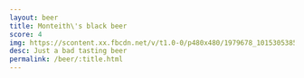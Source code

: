 ```yaml
---
layout: beer
title: Monteith\'s black beer
score: 4
img: https://scontent.xx.fbcdn.net/v/t1.0-0/p480x480/1979678_10153053851808745_6926811721676931401_n.jpg?oh=9b3d93be70409910b3bad03127b24123&oe=58C5EBB8
desc: Just a bad tasting beer
permalink: /beer/:title.html
---
```

